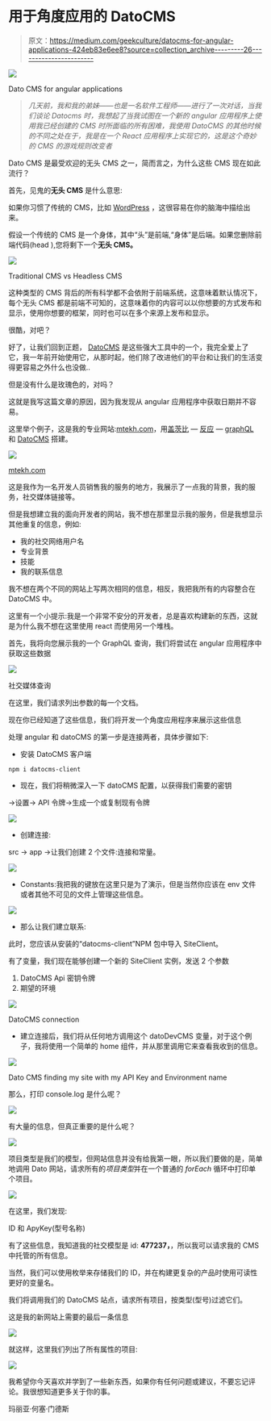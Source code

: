 # 用于角度应用的 DatoCMS

> 原文：<https://medium.com/geekculture/datocms-for-angular-applications-424eb83e6ee8?source=collection_archive---------26----------------------->

![](img/3c9ed0d986cf3b36fb71e63346f53a09.png)

Dato CMS for angular applications

> *几天前，我和我的弟妹——也是一名软件工程师——进行了一次对话，当我们谈论 Datocms 时，我想起了当我试图在一个新的 angular 应用程序上使用我已经创建的 CMS 时所面临的所有困难，我使用 DatoCMS 的其他时候的不同之处在于，我是在一个 React 应用程序上实现它的，这是这个奇妙的 CMS 的游戏规则改变者*

Dato CMS 是最受欢迎的无头 CMS 之一，简而言之，为什么这些 CMS 现在如此流行？

首先，见鬼的**无头 CMS** 是什么意思:

如果你习惯了传统的 CMS，比如 [WordPress](https://wordpress.com/) ，这很容易在你的脑海中描绘出来。

假设一个传统的 CMS 是一个身体，其中“头”是前端,“身体”是后端。如果您删除前端代码(head ),您将剩下一个**无头 CMS。**

![](img/363dd65406704c833e463f317cc299f8.png)

Traditional CMS vs Headless CMS

这种类型的 CMS 背后的所有科学都不会依附于前端系统，这意味着默认情况下，每个无头 CMS 都是前端不可知的，这意味着你的内容可以以你想要的方式发布和显示，使用你想要的框架，同时也可以在多个来源上发布和显示。

很酷，对吧？

好了，让我们回到正题， [DatoCMS](https://www.datocms.com/) 是这些强大工具中的一个，我完全爱上了它，我一年前开始使用它，从那时起，他们除了改进他们的平台和让我们的生活变得更容易之外什么也没做..

但是没有什么是玫瑰色的，对吗？

这就是我写这篇文章的原因，因为我发现从 angular 应用程序中获取日期并不容易。

这里举个例子，这是我的专业网站:[mtekh.com](http://mtekh.com/)，用[盖茨比](https://www.gatsbyjs.com/) — [反应](https://reactjs.org/) — [graphQL](https://graphql.org/graphql-js/) 和 [DatoCMS](https://www.datocms.com/) 搭建。

![](img/03293388d434708dd2b975d1ec3aaa8f.png)

[mtekh.com](http://mtekh.com)

这是我作为一名开发人员销售我的服务的地方，我展示了一点我的背景，我的服务，社交媒体链接等。

但是我想建立我的面向开发者的网站，我不想在那里显示我的服务，但是我想显示其他重复的信息，例如:

*   我的社交网络用户名
*   专业背景
*   技能
*   我的联系信息

我不想在两个不同的网站上写两次相同的信息，相反，我把我所有的内容整合在 DatoCMS 中。

这里有一个小提示:我是一个非常不安分的开发者，总是喜欢构建新的东西，这就是为什么我不想在这里使用 react 而使用另一个堆栈。

首先，我将向您展示我的一个 GraphQL 查询，我们将尝试在 angular 应用程序中获取这些数据

![](img/d71843b41425aede419675e0e33eb535.png)

社交媒体查询

在这里，我们请求列出参数的每一个文档。

现在你已经知道了这些信息，我们将开发一个角度应用程序来展示这些信息

处理 angular 和 datoCMS 的第一步是连接两者，具体步骤如下:

*   安装 DatoCMS 客户端

```
npm i datocms-client
```

*   现在，我们将稍微深入一下 datoCMS 配置，以获得我们需要的密钥

→设置→ API 令牌→生成一个或复制现有令牌

![](img/28c5d76a1adcc4928eb1927f5b09ba50.png)

*   创建连接:

src → app →让我们创建 2 个文件:连接和常量。

![](img/2d2448acc2f3e5fd88e8c921f141750a.png)

*   Constants:我把我的键放在这里只是为了演示，但是当然你应该在 env 文件或者其他不可见的文件上管理这些信息。

![](img/8c183f0416f140081a2b11d4ae6564aa.png)

*   那么让我们建立联系:

此时，您应该从安装的“datocms-client”NPM 包中导入 SiteClient。

有了变量，我们现在能够创建一个新的 SiteClient 实例，发送 2 个参数

1.  DatoCMS Api 密钥令牌
2.  期望的环境

![](img/f33c9be58421cb527fdaa26e158a3c4b.png)

DatoCMS connection

*   建立连接后，我们将从任何地方调用这个 datoDevCMS 变量，对于这个例子，我将使用一个简单的 home 组件，并从那里调用它来查看我收到的信息。

![](img/049571654f1511c6655d81785d2ebafc.png)

Dato CMS finding my site with my API Key and Environment name

那么，打印 console.log 是什么呢？

![](img/cecd3f9f0bfa8604f3cdb3788507ec9c.png)

有大量的信息，但真正重要的是什么呢？

![](img/28bbd74bb7dd6568366293d1ffa55272.png)

项目类型是我们的模型，但网站信息并没有给我第一眼，所以我们要做的是，简单地调用 Dato 网站，请求所有的*项目类型*并在一个普通的 *forEach* 循环中打印单个项目。

![](img/3d3a8633d9a0a41a14b5bff08a8e264d.png)

在这里，我们发现:

ID 和 ApyKey(型号名称)

有了这些信息，我知道我的社交模型是 id: **477237，**，所以我可以请求我的 CMS 中托管的所有信息。

当然，我们可以使用枚举来存储我们的 ID，并在构建更复杂的产品时使用可读性更好的变量名。

我们将调用我们的 DatoCMS 站点，请求所有项目，按类型(型号)过滤它们。

这是我的新网站上需要的最后一条信息

![](img/5b3eaf0b120e58673c4610b717a84f85.png)

就这样，这里我们列出了所有属性的项目:

![](img/56863fa727cd47e23a508871cf33cd50.png)

我希望你今天喜欢并学到了一些新东西，如果你有任何问题或建议，不要忘记评论。我很想知道更多关于你的事。

玛丽亚·何塞·门德斯